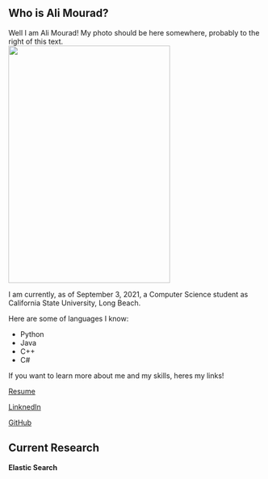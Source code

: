 ## Who is Ali Mourad?

Well I am Ali Mourad! My photo should be here somewhere, probably to the right of this text.<br />
<img src="https://user-images.githubusercontent.com/47038179/131779086-994a39e5-aaab-4be4-944d-32e149be6e28.PNG" height="470" width="320" class="right">


I am currently, as of September 3, 2021, a Computer Science student as California State University, Long Beach.

Here are some of languages I know:               
<ul>
  <li>Python</li>
  <li>Java</li>
  <li>C++</li>
  <li>C#</li>
</ul>
If you want to learn more about me and my skills, heres my links!
  
 <a href="https://github.com/AliMouradd/MyProfile/files/7102512/Ali_resume2.pdf">Resume</a>
 
 [LinknedIn](https://www.linkedin.com/in/ali-mourad/)
 
 [GitHub](https://github.com/AliMouradd)



## Current Research
**Elastic Search**

